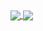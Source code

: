 <a href="https://github.com/beafshar/github-readme-stats">
  <img align="center" src="https://github-readme-stats.vercel.app/api?username=beafshar&show_icons=true&theme=radical" />
</a>


<a href="https://github.com/beafshar/top-langs">
  <img align="center" src="https://github-readme-stats.vercel.app/api/top-langs/?username=beafshar&layout=compact&theme=radical" />
</a>

<!-- ![Bahar's GitHub stats](https://github-readme-stats.vercel.app/api?username=beafshar&show_icons=true&theme=radical) -->

<!-- [![Top Langs](https://github-readme-stats.vercel.app/api/top-langs/?username=beafshar&layout=compact&theme=radical)](https://github.com/beafshar/github-readme-stats) -->

<!-- ### Hi there 👋 -->

<!--
**beafshar/beafshar** is a ✨ _special_ ✨ repository because its `README.md` (this file) appears on your GitHub profile.

Here are some ideas to get you started:

- 🔭 I’m currently working on ...
- 🌱 I’m currently learning ...
- 👯 I’m looking to collaborate on ...
- 🤔 I’m looking for help with ...
- 💬 Ask me about ...
- 📫 How to reach me: ...
- 😄 Pronouns: ...
- ⚡ Fun fact: ...
-->
